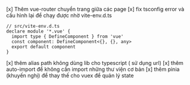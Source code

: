 [x] Thêm vue-router chuyển trang giữa các page
[x] fix tsconfig error và cấu hình lại để chạy được nhờ vite-env.d.ts

```
// src/vite-env.d.ts
declare module '*.vue' {
  import type { DefineComponent } from 'vue'
  const component: DefineComponent<{}, {}, any>
  export default component
}
```

[x] thêm alias path không dùng lib cho typescript ( sử dụng url)
[x] thêm auto-import để không cần import những thư viện cơ bản
[x] thêm pinia (khuyến nghị) để thay thế cho vuex để quản lý state